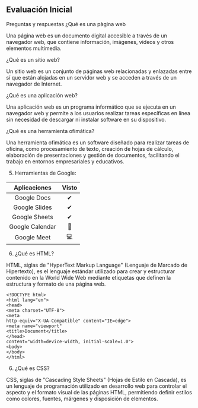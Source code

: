 ## Evaluación Inicial

Preguntas y respuestas
¿Qué es una pàgina web 

Una página web es un documento digital accesible a través de un navegador web, que contiene información, imágenes, videos y otros elementos multimedia.

¿Qué es un sitio web?

Un sitio web es un conjunto de páginas web relacionadas y enlazadas entre sí que están alojadas en un servidor web y se acceden a través de un navegador de Internet. 

¿Qué es una aplicación web?

Una aplicación web es un programa informático que se ejecuta en un navegador web y permite a los usuarios realizar tareas específicas en línea sin necesidad de descargar ni instalar software en su dispositivo.

¿Qué es una herramienta ofimática? 

Una herramienta ofimática es un software diseñado para realizar tareas de oficina, como procesamiento de texto, creación de hojas de cálculo, elaboración de presentaciones y gestión de documentos, facilitando el trabajo en entornos empresariales y educativos.

5.	Herramientas de Google:

|Aplicaciones | Visto |
|:----------:|:----------:|
|Google Docs|✔|
|Google Slides|✔|
|Google Sheets|✔|
|Google Calendar|📅|
|Google Meet|💻|

6. ¿Qué es HTML?

HTML, siglas de "HyperText Markup Language" (Lenguaje de Marcado de Hipertexto), es el lenguaje estándar utilizado para crear y estructurar contenido en la World Wide Web mediante etiquetas que definen la estructura y formato de una página web.    


```
<!DOCTYPE html>
<html lang="en">
<head>
<meta charset="UTF-8">
<meta
http-equiv="X-UA-Compatible" content="IE=edge">
<meta name="viewport"
<title>Document</title>
</head>
content="width=device-width, initial-scale=1.0">
<body>
</body>
</html>
```

6.	¿Qué es CSS?

CSS, siglas de "Cascading Style Sheets" (Hojas de Estilo en Cascada), es un lenguaje de programación utilizado en desarrollo web para controlar el aspecto y el formato visual de las páginas HTML, permitiendo definir estilos como colores, fuentes, márgenes y disposición de elementos.


